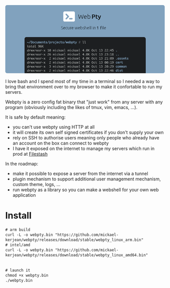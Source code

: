 <p align="center">
    <a href="http://www.webpty.io" target="_blank" rel="noopener">
        <img src="https://raw.githubusercontent.com/mickael-kerjean/webpty/main/.assets/hero-banner.png" alt="WebPty - open source web shell from 1 binary" />
    </a>
</p>

I love bash and I spend most of my time in a terminal so I needed a way to bring that environment over to my browser to make it confortable to run my servers.

Webpty is a zero config fat binary that "just work" from any server with any program (obviously including the likes of tmux, vim, emacs, ...). 

It is safe by default meaning:
- you can't use webpty using HTTP at all
- it will create its own self signed certificates if you don't supply your own
- rely on SSH to authorise users meaning only people who already have an account on the box can connect to webpty
- I have it exposed on the internet to manage my servers which run in prod at [Filestash](https://github.com/mickael-kerjean/filestash)

In the roadmap:
- make it possible to expose a server from the internet via a tunnel
- plugin mechanism to support additional user management mechanism, custom theme, logs, ...
- run webpty as a library so you can make a webshell for your own web application

# Install

```
# arm build
curl -L -o webpty.bin "https://github.com/mickael-kerjean/webpty/releases/download/stable/webpty_linux_arm.bin"
# intel/amd
curl -L -o webpty.bin "https://github.com/mickael-kerjean/webpty/releases/download/stable/webpty_linux_amd64.bin"


# launch it
chmod +x webpty.bin
./webpty.bin
```
